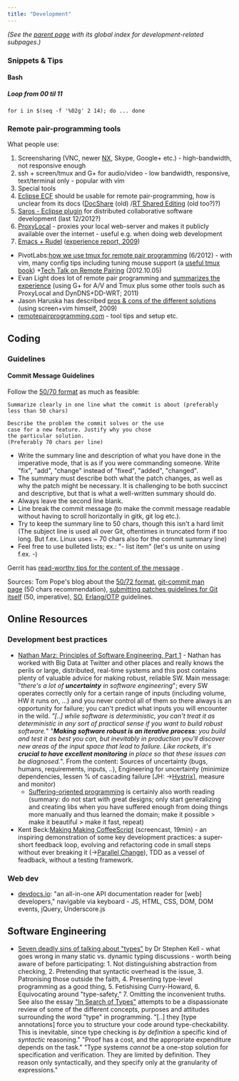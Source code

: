 ```yaml
---
title: "Development"
---
```

_(See the [parent page](/wiki/) with its global index for development-related subpages.)_

### Snippets & Tips

#### Bash

##### Loop from 00 til 11

```
for i in $(seq -f '%02g' 2 14); do ... done
```

### Remote pair-programming tools

What people use:

1. Screensharing (VNC, newer [NX](http://nomachine.com/), Skype, Google+ etc.) - high-bandwidth, not responsive enough
2. ssh + screen/tmux and G+ for audio/video - low bandwidth, responsive, text/terminal only - popular with vim
3. Special tools
  1. [Eclipse ECF](http://www.eclipse.org/ecf/) should be usable for remote pair-programming, how is unclear from its docs ([DocShare](http://wiki.eclipse.org/DocShare_Plugin) (old) /[RT Shared Editing](http://wiki.eclipse.org/RT_Shared_Editing) (old too?)?)
  2. [Saros - Eclipse plugin](http://www.saros-project.org/) for distributed collaborative software development (last 12/2012?)
  3. [ProxyLocal](https://github.com/proxylocal/proxylocal-gem#readme) - proxies your local web-server and makes it publicly available over the internet - useful e.g. when doing web development
  4. [Emacs + Rudel](http://emacswiki.org/emacs/Rudel) ([experience report, 2009](http://technomancy.us/129))

* PivotLabs:[how we use tmux for remote pair programming](http://pivotallabs.com/how-we-use-tmux-for-remote-pair-programming/) (6/2012) - with vim, many config tips including tuning mouse support (a [useful tmux book](http://pragprog.com/book/bhtmux/tmux)) +[Tech Talk on Remote Pairing](https://vimeo.com/51001103) (2012.10.05)
* Evan Light does lot of remote pair programming and [summarizes the experience](http://evan.tiggerpalace.com/articles/2011/10/17/some-people-call-me-the-remote-pairing-guy-/) (using G+ for A/V and Tmux plus some other tools such as ProxyLocal and DynDNS+DD-WRT; 2011)
* Jason Haruska has described [pros & cons of the different solutions](http://haruska.com/2009/09/29/remote-pair-programming-with-screen-and-vim/) (using screen+vim himself, 2009)
* [remotepairprogramming.com](http://remotepairprogramming.com/) - tool tips and setup etc.

## Coding

### Guidelines

#### Commit Message Guidelines

Follow the [50/70 format](http://stackoverflow.com/questions/2290016/git-commit-messages-50-72-formatting) as much as feasible:

```
Summarize clearly in one line what the commit is about (preferably less than 50 chars)

Describe the problem the commit solves or the use
case for a new feature. Justify why you chose
the particular solution.
(Preferably 70 chars per line)
```

* Write the summary line and description of what you have done in the imperative mode, that is as if you were commanding someone. Write "fix", "add", "change" instead of "fixed", "added", "changed".
* The summary must describe both what the patch changes, as well as why the patch might be necessary. It is challenging to be both succinct and descriptive, but that is what a well-written summary should do.
* Always leave the second line blank.
* Line break the commit message (to make the commit message readable without having to scroll horizontally in gitk, git log etc.).
* Try to keep the summary line to 50 chars, though this isn't a hard limit (The subject line is used all over Git, oftentimes in truncated form if too long. But f.ex. Linux uses ~ 70 chars also for the commit summary line)
* Feel free to use bulleted lists; ex.: "- list item" (let's us unite on using f.ex. -)

Gerrit has [read-worthy tips for the content of the message](http://www.mediawiki.org/wiki/Gerrit/Commit_message_guidelines) .

Sources: Tom Pope's blog about the [50/72 format](http://tbaggery.com/2008/04/19/a-note-about-git-commit-messages.html), [git-commit man page](https://www.kernel.org/pub/software/scm/git/docs/git-commit.html) (50 chars recommendation), [submitting patches guidelines for Git itself](http://git.kernel.org/cgit/git/git.git/tree/Documentation/SubmittingPatches?id=HEAD) (50, imperative), [SO](http://stackoverflow.com/questions/2290016/git-commit-messages-50-72-formatting), [Erlang/OTP](https://github.com/erlang/otp/wiki/Writing-good-commit-messages) guidelines.

## Online Resources

### Development best practices

* [Nathan Marz: Principles of Software Engineering, Part 1](http://nathanmarz.com/blog/principles-of-software-engineering-part-1.html) - Nathan has worked with Big Data at Twitter and other places and really knows the perils or large, distributed, real-time systems and this post contains plenty of valuable advice for making robust, reliable SW. Main message: "_there's a lot of **uncertainty** in software engineering_"; every SW operates correctly only for a certain range of inputs (including volume, HW it runs on, ...) and you never control all of them so there always is an opportunity for failure; you can't predict what inputs you will encounter in the wild. _"[..] while software is deterministic, you can't treat it as deterministic in any sort of practical sense if you want to build robust software._" "_**Making software robust is an iterative process**: you build and test it as best you can, but inevitably in production you'll discover new areas of the input space that lead to failure. Like rockets, it's **crucial to have excellent monitoring** in place so that these issues can be diagnosed._". From the content: Sources of uncertainty (bugs, humans, requirements, inputs, ..), Engineering for uncertainty (minimize dependencies, lessen % of cascading failure [JH: ->[Hystrix](https://github.com/Netflix/Hystrix)], measure and monitor)
  - [Suffering-oriented programming](http://nathanmarz.com/blog/suffering-oriented-programming.html) is certainly also worth reading (summary: do not start with great designs; only start generalizing and creating libs when you have suffered enough from doing things more manually and thus learned the domain; make it possible > make it beautiful > make it fast, repeat)
* Kent Beck:[Making Making CoffeeScript](https://www.youtube.com/watch?v=nIonZ6-4nuU) (screencast, 19min) - an inspiring demonstration of some key development practices: a super-short feedback loop, evolving and refactoring code in small steps without ever breaking it (->[Parallel Change](/wiki/development/parallel-design-parallel-change/ "Parallel Design (Parallel Change)")), TDD as a vessel of feadback, without a testing framework.

### Web dev

* [devdocs.io](http://devdocs.io/): "an all-in-one API documentation reader for [web] developers," navigable via keyboard - JS, HTML, CSS, DOM, DOM events, jQuery, Underscore.js

## Software Engineering

* [Seven deadly sins of talking about "types"](http://www.cl.cam.ac.uk/~srk31/blog/2014/10/07#seven-type-sins) by Dr Stephen Kell - what goes wrong in many static vs. dynamic typing discussions - worth being aware of before participating: 1. Not distinguishing abstraction from checking, 2. Pretending that syntactic overhead is the issue, 3. Patronising those outside the faith, 4. Presenting type-level programming as a good thing, 5. Fetishising Curry-Howard, 6. Equivocating around "type-safety," 7. Omitting the inconvenient truths. See also the essay ["In Search of Types"](http://www.cl.cam.ac.uk/~srk31/#onward14) attempts to be a dispassionate review of some of the different concepts, purposes and attitudes surrounding the word "type" in programming. "[..] they [type annotations] force you to structure your code around type-checkability. This is inevitable, since type checking is _by definition_ a specific kind of _syntactic_ reasoning." "Proof has a cost, and the appropriate expenditure depends on the task." "Type systems _cannot_ be a one-stop solution for specification and verification. They are limited by definition. They reason only syntactically, and they specify only at the granularity of expressions."
